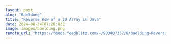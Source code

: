 ```yaml
---
layout: post
blog: "Baeldung"
title: "Reverse Row of a 2d Array in Java"
date: 2024-08-24T07:26:03Z
image: images/baeldung.png
remote_url: "https://feeds.feedblitz.com/~/903407357/0/baeldung~Reverse-Row-of-a-d-Array-in-Java"
---
```

